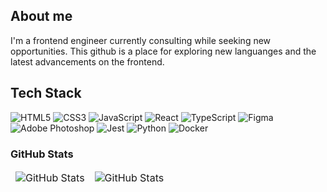 ## About me

I'm a frontend engineer currently consulting while seeking new opportunities. This github is a place for exploring new languanges and the latest advancements on the frontend.

## Tech Stack
![HTML5](https://img.shields.io/badge/html5-%23E34F26.svg?style=for-the-badge&logo=html5&logoColor=white) ![CSS3](https://img.shields.io/badge/css3-%231572B6.svg?style=for-the-badge&logo=css3&logoColor=white) ![JavaScript](https://img.shields.io/badge/javascript-%23323330.svg?style=for-the-badge&logo=javascript&logoColor=%23F7DF1E) ![React](https://img.shields.io/badge/react-%2320232a.svg?style=for-the-badge&logo=react&logoColor=%2361DAFB) ![TypeScript](https://img.shields.io/badge/typescript-%23007ACC.svg?style=for-the-badge&logo=typescript&logoColor=white) ![Figma](https://img.shields.io/badge/figma-%23F24E1E.svg?style=for-the-badge&logo=figma&logoColor=white) ![Adobe Photoshop](https://img.shields.io/badge/adobe%20photoshop-%2331A8FF.svg?style=for-the-badge&logo=adobe%20photoshop&logoColor=white) ![Jest](https://img.shields.io/badge/-jest-%23C21325?style=for-the-badge&logo=jest&logoColor=white) ![Python](https://img.shields.io/badge/python-3670A0?style=for-the-badge&logo=python&logoColor=ffdd54) ![Docker](https://img.shields.io/badge/docker-%230db7ed.svg?style=for-the-badge&logo=docker&logoColor=white)

### GitHub Stats
<table align="center" border="0" cellpadding="0" cellspacing="0">
  <thead>
    <tr>
      <td>
        <img
          src="https://github-readme-stats.vercel.app/api?username=mailelucks&show_icons=true&locale=en&theme=tokyonight&count_private=true"
          alt="GitHub Stats"
        />
      </td>
      <td>
        <img
          src="https://streak-stats.demolab.com/?user=mailelucks&theme=tokyonight"
          alt="GitHub Stats"
        />
      </td>
    </tr>
  </thead>
</table>
